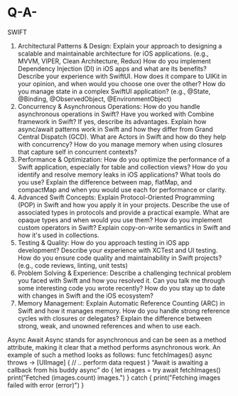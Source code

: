 # Q-A-
SWIFT 
1. Architectural Patterns & Design:
Explain your approach to designing a scalable and maintainable architecture for iOS applications. (e.g., MVVM, VIPER, Clean Architecture, Redux)
How do you implement Dependency Injection (DI) in iOS apps and what are its benefits?
Describe your experience with SwiftUI. How does it compare to UIKit in your opinion, and when would you choose one over the other?
How do you manage state in a complex SwiftUI application? (e.g., @State, @Binding, @ObservedObject, @EnvironmentObject) 
2. Concurrency & Asynchronous Operations:
How do you handle asynchronous operations in Swift? Have you worked with Combine framework in Swift? If yes, describe its advantages.
Explain how async/await patterns work in Swift and how they differ from Grand Central Dispatch (GCD).
What are Actors in Swift and how do they help with concurrency? 
How do you manage memory when using closures that capture self in concurrent contexts? 
3. Performance & Optimization:
How do you optimize the performance of a Swift application, especially for table and collection views?
How do you identify and resolve memory leaks in iOS applications? What tools do you use?
Explain the difference between map, flatMap, and compactMap and when you would use each for performance or clarity.
4. Advanced Swift Concepts:
Explain Protocol-Oriented Programming (POP) in Swift and how you apply it in your projects.
Describe the use of associated types in protocols and provide a practical example.
What are opaque types and when would you use them? 
How do you implement custom operators in Swift?
Explain copy-on-write semantics in Swift and how it's used in collections.
5. Testing & Quality:
How do you approach testing in iOS app development? Describe your experience with XCTest and UI testing.
How do you ensure code quality and maintainability in Swift projects? (e.g., code reviews, linting, unit tests) 
6. Problem Solving & Experience:
Describe a challenging technical problem you faced with Swift and how you resolved it. 
Can you talk me through some interesting code you wrote recently? 
How do you stay up to date with changes in Swift and the iOS ecosystem? 
7. Memory Management:
Explain Automatic Reference Counting (ARC) in Swift and how it manages memory.
How do you handle strong reference cycles with closures or delegates?
Explain the difference between strong, weak, and unowned references and when to use each.

Async Await 
Async stands for asynchronous and can be seen as a method attribute, making it clear that a method performs asynchronous work. An example of such a method looks as follows:
func fetchImages() async throws -> [UIImage] {
    // .. perform data request
}
“Await is awaiting a callback from his buddy async”
do {
    let images = try await fetchImages()
    print("Fetched \(images.count) images.")
} catch {
    print("Fetching images failed with error \(error)")
}


